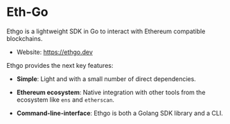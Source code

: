 
# Eth-Go

Ethgo is a lightweight SDK in Go to interact with Ethereum compatible blockchains.

- Website: https://ethgo.dev

Ethgo provides the next key features:

- **Simple**: Light and with a small number of direct dependencies.

- **Ethereum ecosystem**: Native integration with other tools from the ecosystem like `ens` and `etherscan`.

- **Command-line-interface**: Ethgo is both a Golang SDK library and a CLI.
